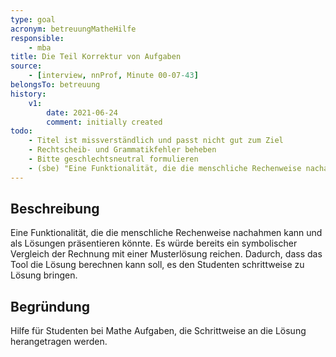 ```yaml
---
type: goal
acronym: betreuungMatheHilfe
responsible:
    - mba
title: Die Teil Korrektur von Aufgaben
source:
    - [interview, nnProf, Minute 00-07-43]
belongsTo: betreuung
history:
    v1:
        date: 2021-06-24
        comment: initially created
todo:
    - Titel ist missverständlich und passt nicht gut zum Ziel
    - Rechtscheib- und Grammatikfehler beheben
    - Bitte geschlechtsneutral formulieren
    - (sbe) "Eine Funktionalität, die die menschliche Rechenweise nachahmen kann  und als Lösungen präsentieren könnte." Der Satz ist mir unklar. Die ganze Begründung könnte etwas genauer formuliert sein.
---
```


## Beschreibung
Eine Funktionalität, die die menschliche Rechenweise nachahmen kann  und als Lösungen präsentieren könnte. Es würde bereits  ein symbolischer Vergleich der Rechnung mit einer Musterlösung reichen. Dadurch, dass das Tool die Lösung berechnen kann soll, es den Studenten schrittweise zu Lösung bringen. 

## Begründung
Hilfe für Studenten bei Mathe Aufgaben, die Schrittweise an  die Lösung herangetragen werden.
